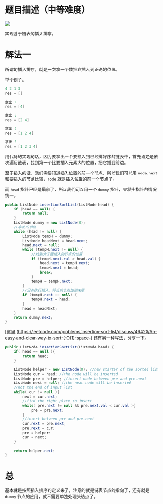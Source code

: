 # 题目描述（中等难度）

![](https://windliang.oss-cn-beijing.aliyuncs.com/147.jpg)

实现基于链表的插入排序。

# 解法一

所谓的插入排序，就是一次拿一个数把它插入到正确的位置。

举个例子。

```java
4 2 1 3
res = []

拿出 4
res = [4]

拿出 2
res = [2 4]

拿出 1
res = [1 2 4] 

拿出 3
res = [1 2 3 4] 
```

用代码的实现的话，因为要拿出一个要插入到已经排好序的链表中，首先肯定是依次遍历链表，找到第一个比要插入元素大的位置，把它插到前边。

至于插入的话，我们需要知道插入位置的前一个节点，所以我们可以用 `node.next` 和要插入的节点比较，`node` 就是插入位置的前一个节点了。

而 `head` 指针已经是最前了，所以我们可以用一个 `dummy` 指针，来将头指针的情况统一。

```java
public ListNode insertionSortList(ListNode head) {
    if (head == null) {
        return null;
    }
    ListNode dummy = new ListNode(0);
    //拿出的节点
    while (head != null) {
        ListNode tempH = dummy;
        ListNode headNext = head.next;
        head.next = null; 
        while (tempH.next != null) {
            //找到大于要插入的节点的位置
            if (tempH.next.val > head.val) {
                head.next = tempH.next;
                tempH.next = head; 
                break;
            }
            tempH = tempH.next;
        }
        //没有执行插入，将当前节点加到末尾
        if (tempH.next == null) {
            tempH.next = head;
        }
        head = headNext;
    }
    return dummy.next;
}
```

[这里](https://leetcode.com/problems/insertion-sort-list/discuss/46420/An-easy-and-clear-way-to-sort-(-O(1)-space-) 还有另一种写法，分享一下。

```java
public ListNode insertionSortList(ListNode head) {
    if( head == null ){
        return head;
    }

    ListNode helper = new ListNode(0); //new starter of the sorted list
    ListNode cur = head; //the node will be inserted
    ListNode pre = helper; //insert node between pre and pre.next
    ListNode next = null; //the next node will be inserted
    //not the end of input list
    while( cur != null ){
        next = cur.next;
        //find the right place to insert
        while( pre.next != null && pre.next.val < cur.val ){
            pre = pre.next;
        }
        //insert between pre and pre.next
        cur.next = pre.next;
        pre.next = cur;
        pre = helper;
        cur = next;
    }

    return helper.next;
}
```

# 总

基本就是按照插入排序的定义来了，注意的就是链表节点的指向了，还有就是 `dummy` 节点的应用，就不需要单独处理头结点了。